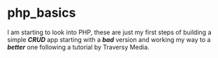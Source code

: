 # php_basics

I am starting to look into PHP, these are just my first steps of building a simple ***CRUD*** app starting with a ***bad*** version and working my way to a ***better*** one following a tutorial by Traversy Media.
